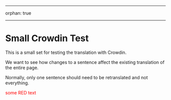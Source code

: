 - - -
orphan: true
- - -

# Small Crowdin Test

This is a small set for testing the translation with Crowdin.

We want to see how changes to a sentence affect the existing translation of the entire page.

Normally, only one sentence should need to be retranslated and not everything.

<span style="color:red">some RED text</span>

